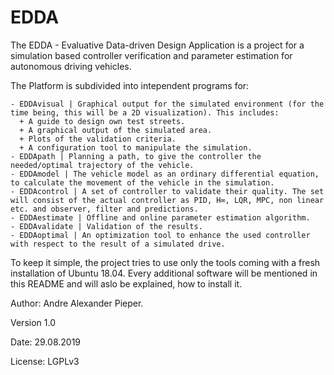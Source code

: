 # EDDA
The EDDA - Evaluative Data-driven Design Application is a project for a simulation based controller verification and parameter estimation for autonomous driving vehicles. 

The Platform is subdivided into intependent programs for:

    - EDDAvisual | Graphical output for the simulated environment (for the time being, this will be a 2D visualization). This includes:
      + A guide to design own test streets.
      + A graphical output of the simulated area.
      + Plots of the validation criteria.
      + A configuration tool to manipulate the simulation.
    - EDDApath | Planning a path, to give the controller the needed/optimal trajectory of the vehicle.
    - EDDAmodel | The vehicle model as an ordinary differential equation, to calculate the movement of the vehicle in the simulation.
    - EDDAcontrol | A set of controller to validate their quality. The set will consist of the actual controller as PID, H∞, LQR, MPC, non linear etc. and observer, filter and predictions.
    - EDDAestimate | Offline and online parameter estimation algorithm. 
    - EDDAvalidate | Validation of the results. 
    - EDDAoptimal | An optimization tool to enhance the used controller with respect to the result of a simulated drive.

To keep it simple, the project tries to use only the tools coming with a fresh installation of Ubuntu 18.04. Every additional software will be mentioned in this README and will aslo be explained, how to install it.

Author:  Andre Alexander Pieper.

Version 1.0

Date:  29.08.2019

License: LGPLv3
